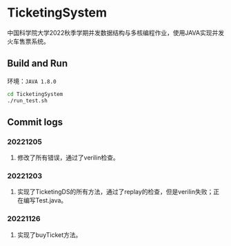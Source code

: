 # TicketingSystem
中国科学院大学2022秋季学期并发数据结构与多核编程作业，使用JAVA实现并发火车售票系统。

## Build and Run
环境：```JAVA 1.8.0```
```bash
cd TicketingSystem
./run_test.sh
```

## Commit logs

### 20221205
1. 修改了所有错误，通过了verilin检查。

### 20221203
1. 实现了TicketingDS的所有方法，通过了replay的检查，但是verilin失败；正在编写Test.java。

### 20221126
1. 实现了buyTicket方法。
